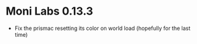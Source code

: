 # Moni Labs 0.13.3

* Fix the prismac resetting its color on world load (hopefully for the last time)